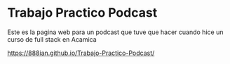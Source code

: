 # Trabajo Practico Podcast
 Este es la pagina web para un podcast que tuve que hacer cuando hice un curso de full stack en Acamica

https://888ian.github.io/Trabajo-Practico-Podcast/

